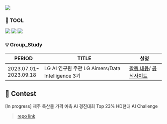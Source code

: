 <img src="https://capsule-render.vercel.app/api?type=waving&color=6FC7E1&height=200&section=header&text=KwangAn-Lee&fontSize=90" />

### 🔎 TOOL
<img src="https://img.shields.io/badge/python-3776AB?style=flat-square&logo=python&logoColor=white"> <img src="https://img.shields.io/badge/pandas-150458?style=flat-square&logo=pandas&logoColor=white"> <img src="https://img.shields.io/badge/numpy-013243?style=flat-square&logo=numpy&logoColor=white">
### 💡 Group_Study
|PERIOD|TITLE|설명|
|---|---|---|
|2023.07.01~<br>2023.09.18|LG AI 연구원 주관 LG Aimers/Data Intelligence 3기|[활동 내용](https://dacon.io/competitions/official/236129/overview/description)/ [공식사이트](https://www.lgaimers.ai/)|

## 🏅 Contest
[In progress] 제주 특산물 가격 예측 AI 경진대회
Top 23% HD현대 AI Challenge
>[repo link](https://dacon.io/competitions/official/236158/leaderboard) 
